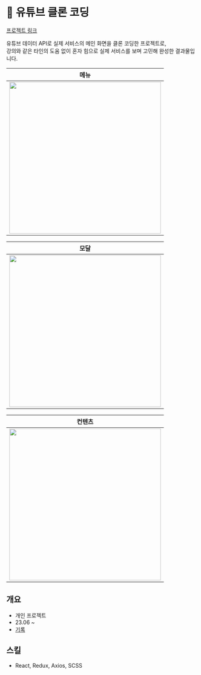 # 💾 유튜브 클론 코딩

[프로젝트 링크](https://yeol17.github.io/youtube-clone/)

유튜브 데이터 API로 실제 서비스의 메인 화면을 클론 코딩한 프로젝트로,  
강의와 같은 타인의 도움 없이 혼자 힘으로 실제 서비스를 보며 고민해 완성한 결과물입니다.


|메뉴|
|---|
|<img src="https://github.com/Yeol17/youtube-clone/assets/97844334/00e08daa-0de9-437a-a44a-1b27413e335e" width="400px">|

|모달|
|---|
|<img src="https://github.com/Yeol17/youtube-clone/assets/97844334/e51076c1-4d9d-4131-8651-cad25958e25d" width="400px">|

|컨텐츠|
|---|
|<img src="https://github.com/Yeol17/youtube-clone/assets/97844334/3de0babc-f70c-43b7-b095-67473bfa6eb6" width="400px">|

## 개요
- 개인 프로젝트
- 23.06 ~
- [기록](https://1sy.notion.site/Youtube-3d83a0bcde9240ac9876d99dcc268cf0?pvs=4)

## 스킬
- React, Redux, Axios, SCSS
